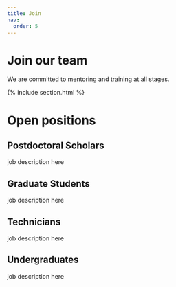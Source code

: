 ```yaml
---
title: Join
nav:
  order: 5
---
```


# Join our team

We are committed to mentoring and training at all stages.

{% include section.html %}

# Open positions

## Postdoctoral Scholars

job description here


## Graduate Students

job description here


## Technicians

job description here


## Undergraduates

job description here
